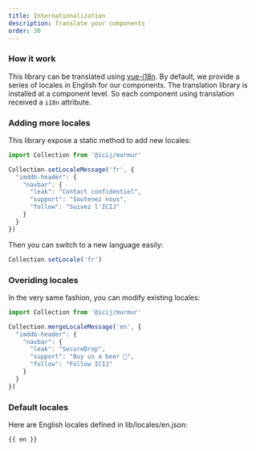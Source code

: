 ```yaml
---
title: Internationalization
description: Translate your components
order: 30
---
```


### How it work

This library can be translated using [vue-i18n](https://github.com/kazupon/vue-i18n).
By default, we provide a series of locales in English for our components. The
translation library is installed at a component level. So each component using
translation received a `i18n` attribute.

### Adding more locales

This library expose a static method to add new locales:

```js
import Collection from '@icij/murmur'

Collection.setLocaleMessage('fr', {
  "imddb-header": {
    "navbar": {
      "leak": "Contact confidentiel",
      "support": "Soutenez nous",
      "follow": "Suivez l'ICIJ"
    }
  }
})
```

Then you can switch to a new language easily:

```js
Collection.setLocale('fr')
```

### Overiding locales

In the very same fashion, you can modify existing locales:

```js
import Collection from '@icij/murmur'

Collection.mergeLocaleMessage('en', {
  "imddb-header": {
    "navbar": {
      "leak": "SecureDrop",
      "support": "Buy us a beer 🍺",
      "follow": "Follow ICIJ"
    }
  }
})
```

### Default locales

Here are English locales defined in <repository-link path="lib/locales/en.json">lib/locales/en.json</repository-link>:

```
{{ en }}
```

<script>
  import en from '@/locales/en.json'
  import Collection from '@/main'

  Collection.mergeLocaleMessage('en', {
    "imddb-header": {
      "navbar": {
        "leak": "SecureDrop",
        "support": "Buy us a beer 🍺",
        "follow": "Follow ICIJ"
      }
    }
  })

  export default {
    data () {
      return {
        en
      }
    }
  }
</script>
